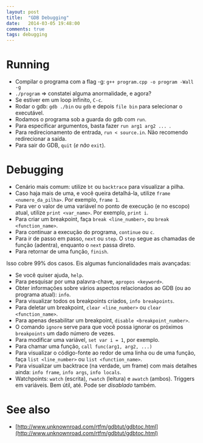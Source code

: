 ```yaml
---
layout: post
title:  "GDB Debugging"
date:   2014-03-05 19:48:00
comments: true
tags: debugging
---
```


# Running

* Compilar o programa com a flag -g: `g++ program.cpp -o program -Wall -g`
* `./program` ⇒ constatei alguma anormalidade, e agora?
* Se estiver em um loop infinito, `C-c`.
* Rodar o gdb: `gdb ./bin` ou `gdb` e depois `file bin` para selecionar o executável.
* Rodamos o programa sob a guarda do gdb com `run`.
* Para especificar argumentos, basta fazer `run arg1 arg2 ... `.
* Para redirecionamento de entrada, `run < source.in`. Não recomendo redirecionar a saída.
* Para sair do GDB, `quit` (*e não* `exit`).

# Debugging

* Cenário mais comum: utilize `bt` ou `backtrace` para visualizar a pilha.
* Caso haja mais de uma, e você queira detalhá-la, utilize `frame <numero_da_pilha>`. Por exemplo, `frame 1`.
* Para ver o valor de uma variável no ponto de execução (e no escopo) atual, utilize `print <var_name>`. Por exemplo, `print i`.
* Para criar um breakpoint, faça `break <line_number>`, ou `break <function_name>`.
* Para continuar a execução do programa, `continue` ou `c`.
* Para ir de passo em passo, `next` ou `step`. O `step` segue as chamadas de função (adentra), enquanto o `next` passa direto.
* Para retornar de uma função, `finish`.

Isso cobre 99% dos casos. Eis algumas funcionalidades mais avançadas:

* Se você quiser ajuda, `help`.
* Para pesquisar por uma palavra-chave, `apropos <keyword>`.
* Obter informações sobre vários aspectos relacionados ao GDB (ou ao programa atual): `info`.
* Para visualizar todos os breakpoints criados, `info breakpoints`.
* Para deletar um breakpoint, `clear <line_number>` ou `clear <function_name>`.
* Para apenas desabilitar um breakpoint, `disable <breakpoint_number>`.
* O comando `ignore` serve para que você possa ignorar os próximos `breakpoints` um dado número de vezes.
* Para modificar uma variável, `set var i = 1`, por exemplo.
* Para chamar uma função, `call func(arg1, arg2, ...)`
* Para visualizar o código-fonte ao redor de uma linha ou de uma função, faça `list <line_number>` ou `list <function_name>`.
* Para visualizar um backtrace (na verdade, um frame) com mais detalhes ainda: `info frame`, `info args`, `info locals`.
* Watchpoints: `watch` (escrita), `rwatch` (leitura) e `awatch` (ambos). Triggers em variáveis. Bem útil, até. Pode ser *disablado* também.

# See also
+ [http://www.unknownroad.com/rtfm/gdbtut/gdbtoc.html](http://www.unknownroad.com/rtfm/gdbtut/gdbtoc.html)
